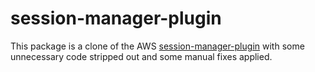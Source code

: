 # session-manager-plugin

This package is a clone of the AWS [session-manager-plugin](https://github.com/aws/session-manager-plugin) with some unnecessary code stripped out and some manual fixes applied.
